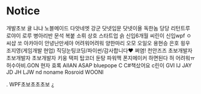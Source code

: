 # Notice


개발초보
귤
냐냐
노블메이드
다앗네엣
강군
닷넷입문
닷넷이욜
독한놈
당당
리턴트루
로야이
로루
병아리반
문석
복붙
소뤼
상호
스타트업
슭
신입6개월
씨린이
신입wpf
ㅇ
씨샵
쏘
아카아이
안녕난만세야
어려워어려워
양한마리
오모
오일오
용현승
은호
읭우
조지영(게임개발 현업)
직딩눈팅코딩/파이썬/감사합니다♥
쩌염!
천안즈즈
초보개발자
초보개발자
초보개발자
키웅
택피
탑코더
둔탕
파워맥
폰지메이커
하면된다
허 어려워ㅠ
허수아비.GON
현자
효록
AIIAN
ASAP
bluepope
C
C#책샀어요
c린이
GVI
IJ
JAY
JD
JH
LJW
nd
noname
Rosroid
WOONI

.
WPF초보초초초보
¿
